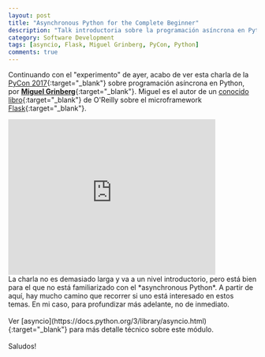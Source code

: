 ```yaml
---
layout: post
title: "Asynchronous Python for the Complete Beginner"
description: "Talk introductoria sobre la programación asíncrona en Python"
category: Software Development
tags: [asyncio, Flask, Miguel Grinberg, PyCon, Python]
comments: true
---
```


Continuando con el "experimento" de ayer, acabo de ver esta charla de la [PyCon 2017](https://us.pycon.org/2017/about/){:target="_blank"} sobre programación asíncrona en Python, por [**Miguel Grinberg**](https://blog.miguelgrinberg.com/){:target="_blank"}. Miguel es el autor de un [conocido libro](https://www.amazon.es/Flask-Web-Development-Developing-Applications/dp/1449372627/){:target="_blank"} de O'Reilly sobre el microframework [Flask](http://flask.pocoo.org/){:target="_blank"}.
<br />
<iframe width="420" height="315" src="https://www.youtube.com/embed/iG6fr81xHKA" frameborder="0" allowfullscreen>&nbsp;</iframe>
<br />
La charla no es demasiado larga y va a un nivel introductorio, pero está bien para el que no está familiarizado con el *asynchronous Python*. A partir de aquí, hay mucho camino que recorrer si uno está interesado en estos temas. En mi caso, para profundizar más adelante, no de inmediato.
<br /><br />
Ver [asyncio](https://docs.python.org/3/library/asyncio.html){:target="_blank"} para más detalle técnico sobre este módulo.
<br /><br />
Saludos!